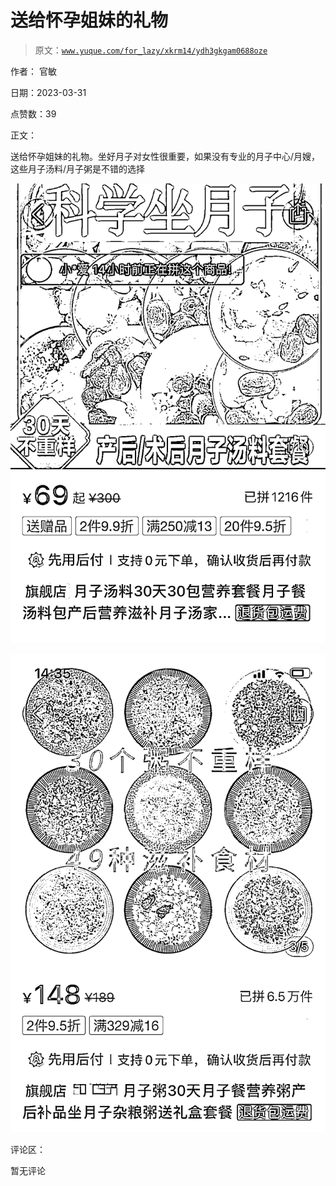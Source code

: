 # 送给怀孕姐妹的礼物

> 原文：[`www.yuque.com/for_lazy/xkrm14/ydh3gkgam0688oze`](https://www.yuque.com/for_lazy/xkrm14/ydh3gkgam0688oze)

作者： 官敏

日期：2023-03-31

点赞数：39

正文：

送给怀孕姐妹的礼物。坐好月子对女性很重要，如果没有专业的月子中心/月嫂，这些月子汤料/月子粥是不错的选择

![](img/7f04dc3aa58b41b89d03b5305478c4ad.png)  

![](img/a1134082e97f3146d7f72f2bf58bea76.png)  

评论区：

暂无评论

